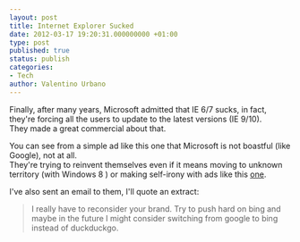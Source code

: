 ```yaml
---
layout: post
title: Internet Explorer Sucked
date: 2012-03-17 19:20:31.000000000 +01:00
type: post
published: true
status: publish
categories:
- Tech
author: Valentino Urbano 
---
```


Finally, after many years, Microsoft admitted that IE 6/7 sucks, in fact, they're forcing all the users to update to the latest versions (IE 9/10).  
They made a great commercial about that.

You can see from a simple ad like this one that Microsoft is not boastful (like Google), not at all.  
They're trying to reinvent themselves even if it means moving to unknown territory (with Windows 8 ) or making self-irony with ads like this [one][0].

I've also sent an email to them, I'll quote an extract:

> I really have to reconsider your brand. Try to push hard on bing and maybe in the future I might consider switching from google to bing instead of duckduckgo.
> 



[0]: http://browseryoulovedtohate.com/